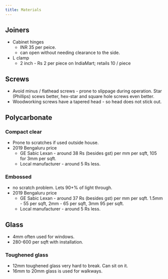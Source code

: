 ```yaml
---
title: Materials
---
```


## Joiners
- Cabinet hinges
  - INR 35 per peice.
  - can open without needing clearance to the side. 
- L clamp
  - 2 inch - Rs 2 per piece on IndiaMart; retails 10 / piece 

## Screws
- Avoid minus / flathead screws - prone to slippage during operation. Star (Phillips) scews better, hex-star and square hole screws even better.
- Woodworking screws have a tapered head - so head does not stick out.

## Polycarbonate
### Compact clear
- Prone to scratches if used outside house.
- 2019 Bengaluru price
  - GE Sabic Lexan - around 38 Rs (besides gst) per mm per sqft, 105 for 3mm per sqft.
  - Local manufacturer - around 5 Rs less. 

### Embossed
- no scratch problem. Lets 90+% of light through.
- 2019 Bengaluru price
  - GE Sabic Lexan - around 37 Rs (besides gst) per mm per sqft. 1.5mm - 55 per sqft, 2mm - 65 per sqft, 3mm 95 per sqft.  
  - Local manufacturer - around 5 Rs less. 

## Glass
- 4mm often used for windows.
- 280-600 per sqft with installation.

### Toughened glass
- 12mm toughened glass very hard to break. Can sit on it.
- 16mm to 20mm glass is used for walkways.
